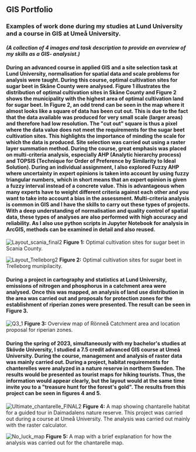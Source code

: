 ## GIS Portfolio
### Examples of work done during my studies at Lund University and a course in GIS at Umeå University. 
#### *(A collection of 4 images and task description to provide an overview of my skills as a GIS- analysist.)*


#### During an advanced course in applied GIS and a site selection task at Lund University, normalisation for spatial data and scale problems for analysis were taught. During this course, optimal cultivation sites for sugar beet in Skåne County were analysed. Figure 1 illustrates the distribution of optimal cultivation sites in Skåne County and Figure 2 shows the municipality with the highest area of optimal cultivation land for sugar beet. In Figure 2, an odd trend can be seen in the map where it almost looks like a square of data has been cut out. This is due to the fact that the data available was produced for very small scale (larger areas) and therefore had low resolution. The "cut out" square is thus a pixel where the data value does not meet the requirements for the sugar beet cultivation sites. This highlights the importance of minding the scale for which the data is produced. Site selection was carried out using a raster layer summation method. During the course, great emphasis was placed on multi-criteria analysis, especially AHP (Analytic hierarchy process) and TOPSIS (Technique for Order of Preference by Similarity to Ideal Solution). During an individual assignment, I also explored Fuzzy AHP where uncertainty in expert opinions is taken into account by using fuzzy triangular numbers, which in short means that an expert opinion is given a fuzzy interval instead of a concrete value. This is advantageous when many experts have to weight different criteria against each other and you want to take into account a bias in the assessment. Multi-criteria analysis is common in GIS and I have the skills to carry out these types of projects. With a deep understanding of normalisation and quality control of spatial data, these types of analyses are also performed with high accuracy and reliability. As I also use python scripts in Jupyter Notebook for analysis in ArcGIS, methods can be examined in detail and also reused. 

![Layout_scania_final2](https://github.com/Lozon95/GIS_Portfolio/assets/129620605/8845ecce-a7b8-4000-85e7-63063fb6a1c2)
**Figure 1:** Optimal cultivation sites for sugar beet in Scania County.

![Layout_Trelleborg2](https://github.com/Lozon95/GIS_Portfolio/assets/129620605/a032e629-8f35-4369-8458-b8bc2a14a395)
**Figure 2:** Optimal cultivation sites for sugar beet in Trelleborg munipilacity. 


#### During a project in cartography and statistics at Lund University, emissions of nitrogen and phosphorus in a catchment area were analysed. Once this was mapped, an analysis of land use distribution in the area was carried out and proposals for protection zones for the establishment of riperian zones were presented. The result can be seen in Figure 3.

![Q3_1](https://github.com/Lozon95/GIS_Portfolio/assets/129620605/262f8697-0ca5-4207-94f8-28dd6f3db02b)
**Figure 3:** Overview map of Rönneå Catchment area and location proposal for riperian zones. 


#### During the spring of 2023, simultaneously with my bachelor's studies at Skövde University, I studied a 7.5 credit advanced GIS course at Umeå University. During the course, management and analysis of raster data was mainly carried out. During a project, habitat requirements for chanterelles were analyzed in a nature reserve in northern Sweden. The results would be presented as tourist maps for hiking tourists. Thus, the information would appear clearly, but the layout would at the same time invite you to a "treasure hunt for the forest's gold". The results from this project can be seen in figures 4 and 5.

![Ultimate_chantarelle_FINAL2](https://user-images.githubusercontent.com/129620605/230319413-bce0c77a-109a-4842-ba7b-0dabc1b25348.jpg)
**Figure 4:** A map showing chantarelle habitat for a guided tour in Daimadalens nature reserve. This project was carried out during a course at Umeå University. The analysis was carried out mainly with the raster calculator. 

![No_luck_map](https://user-images.githubusercontent.com/129620605/230319508-e5b5b532-3f0e-402b-9f0b-9c83bfdacc91.jpg) 
**Figure 5:** A map with a brief explanation for how the analysis was carried out for the chantarelle map.






